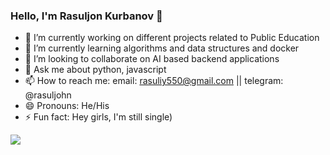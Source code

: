### Hello, I'm Rasuljon Kurbanov 👋



- 🔭 I’m currently working on different projects related to Public Education
- 🌱 I’m currently learning algorithms and data structures and docker
- 👯 I’m looking to collaborate on AI based backend applications
- 💬 Ask me about python, javascript
- 📫 How to reach me: email: rasuliy550@gmail.com || telegram: @rasuljohn
- 😄 Pronouns: He/His
- ⚡ Fun fact: Hey girls, I'm still single)

<img src="https://github-readme-stats.vercel.app/api?username=rasulkurbanov&&show_icons=true&title_color=ffffff&icon_color=bb2acf&text_color=daf7dc&bg_color=151515"/>
